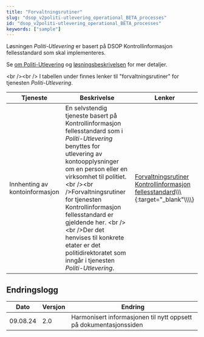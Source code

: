 ```yaml
---
title: "Forvaltningsrutiner"
slug: "dsop_v2politi-utlevering_operational_BETA_processes"
id: "dsop_v2politi-utlevering_operational_BETA_processes"
keywords: ["sample"]
---
```


Løsningen *Politi-Utlevering* er basert på DSOP Kontrollinformasjon fellesstandard som skal implementeres.

Se [om Politi-Utlevering](https://dokumentasjon.dsop.no/dsop_v2politi-utlevering_about.html) og
[løsningsbeskrivelsen](https://dokumentasjon.dsop.no/dsop_v2politi-utlevering_løsningsbeskrivelse.html) for mer detaljer.

<br \/><br \/>
I tabellen under finnes lenker til "forvaltningsrutiner" for tjenesten *Politi-Utlevering*.

| Tjeneste | Beskrivelse | Lenker |
| -------------------------------- | -------------------------------------------------------------------------------------------------------------------------------------------------------------------------------------------------------------------------------------------------------------------------------------------------------------------------------------------------------------------------------------------------------------- | ------------------------------------------------------------------------------------------------------------------------------------------------------------ |
| Innhenting av kontoinformasjon | En selvstendig tjeneste basert på Kontrollinformasjon fellesstandard som i *Politi-Utlevering* benyttes for utlevering av kontoopplysninger om en person eller en virksomhet til politiet. <br \/><br \/>Forvaltningsrutiner for tjenesten Kontrollinformasjon fellesstandard er gjeldende her. <br \/><br \/>Der det henvises til konkrete etater er det politidirektoratet som inngår i tjenesten *Politi-Utlevering*. | [Forvaltningsrutiner Kontrollinformasjon fellesstandard](https://dokumentasjon.dsop.no/dsop_v2fellesstandard_operational_processes.html)\\\\\\\{:target="_blank"\\\\\\\\} |

## Endringslogg

| Dato | Versjon | Endring |
| ---------- | --------- | ------------------------------------------------------------------- |
| 09.08.24 | 2.0 | Harmonisert informasjonen til nytt oppsett på dokumentasjonssiden |
